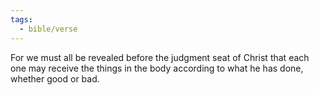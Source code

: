 ```yaml
---
tags:
  - bible/verse
---
```

For we must all be revealed before the judgment seat of Christ that each one may receive the things in the body according to what he has done, whether good or bad.